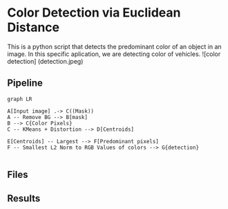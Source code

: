 # Color Detection via Euclidean Distance

This is a python script that detects the predominant color of an object in an image. In this specific aplication, we are detecting color of vehicles.
![color detection] (detection.jpeg)


## Pipeline
```mermaid
graph LR

A[Input image] .-> C((Mask))
A -- Remove BG --> B[mask]
B --> C{Color Pixels}
C -- KMeans + Distortion --> D[Centroids]

E[Centroids] -- Largest --> F[Predominant pixels]
F -- Smallest L2 Norm to RGB Values of colors --> G{detection}


```


## Files



## Results




